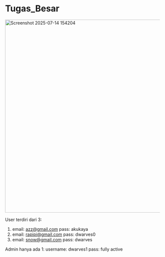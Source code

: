 # Tugas_Besar
<img width="1708" height="626" alt="Screenshot 2025-07-14 154204" src="https://github.com/user-attachments/assets/0ef9095f-4662-4e35-8438-25ff04d35fb9" />

User terdiri dari 3:
1. email: azz@gmail.com pass: akukaya
2. email: rapipi@gmail.com pass: dwarves0
3. email: snow@gmail.com pass: dwarves

Admin hanya ada 1:
username: dwarves1 pass: fully active
